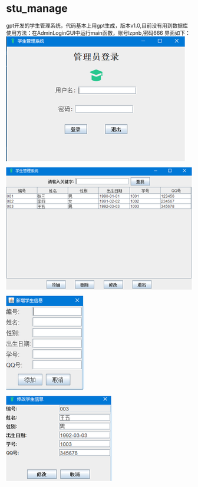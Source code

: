 # stu_manage
gpt开发的学生管理系统，代码基本上用gpt生成，版本v1.0,目前没有用到数据库
使用方法：在AdminLoginGUI中运行main函数，账号lzpnb,密码666
界面如下：
![](./screenprint/stu1.png)

![](./screenprint/stu2.png)

![](./screenprint/stu3.png)

![](./screenprint/stu4.png)
